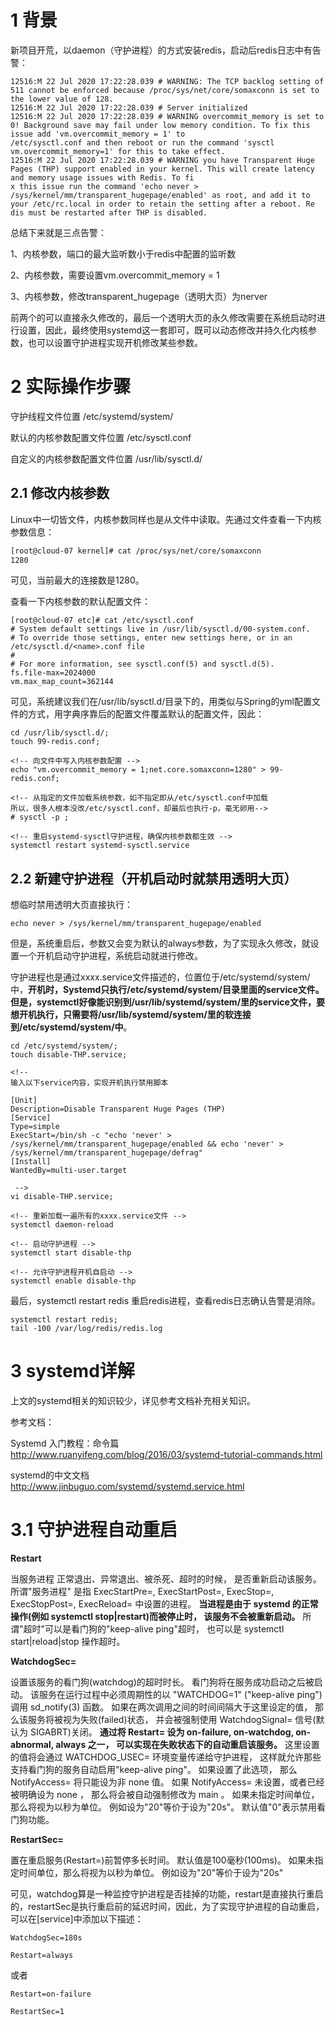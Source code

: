 # 1 背景
新项目开荒，以daemon（守护进程）的方式安装redis，启动后redis日志中有告警：

```
12516:M 22 Jul 2020 17:22:28.039 # WARNING: The TCP backlog setting of 511 cannot be enforced because /proc/sys/net/core/somaxconn is set to the lower value of 128.
12516:M 22 Jul 2020 17:22:28.039 # Server initialized
12516:M 22 Jul 2020 17:22:28.039 # WARNING overcommit_memory is set to 0! Background save may fail under low memory condition. To fix this issue add 'vm.overcommit_memory = 1' to
/etc/sysctl.conf and then reboot or run the command 'sysctl vm.overcommit_memory=1' for this to take effect.
12516:M 22 Jul 2020 17:22:28.039 # WARNING you have Transparent Huge Pages (THP) support enabled in your kernel. This will create latency and memory usage issues with Redis. To fi
x this issue run the command 'echo never > /sys/kernel/mm/transparent_hugepage/enabled' as root, and add it to your /etc/rc.local in order to retain the setting after a reboot. Re
dis must be restarted after THP is disabled.
```

总结下来就是三点告警：

1、内核参数，端口的最大监听数小于redis中配置的监听数

2、内核参数，需要设置vm.overcommit_memory = 1

3、内核参数，修改transparent_hugepage（透明大页）为nerver

前两个的可以直接永久修改的，最后一个透明大页的永久修改需要在系统启动时进行设置，因此，最终使用systemd这一套即可，既可以动态修改并持久化内核参数，也可以设置守护进程实现开机修改某些参数。

# 2 实际操作步骤
守护线程文件位置   /etc/systemd/system/

默认的内核参数配置文件位置   /etc/sysctl.conf

自定义的内核参数配置文件位置    /usr/lib/sysctl.d/

## 2.1 修改内核参数
Linux中一切皆文件，内核参数同样也是从文件中读取。先通过文件查看一下内核参数信息：

```bash
[root@cloud-07 kernel]# cat /proc/sys/net/core/somaxconn
1280
```
可见，当前最大的连接数是1280。

查看一下内核参数的默认配置文件：

```
[root@cloud-07 etc]# cat /etc/sysctl.conf
# System default settings live in /usr/lib/sysctl.d/00-system.conf.
# To override those settings, enter new settings here, or in an /etc/sysctl.d/<name>.conf file
#
# For more information, see sysctl.conf(5) and sysctl.d(5).
fs.file-max=2024000
vm.max_map_count=362144
```

可见，系统建议我们在/usr/lib/sysctl.d/目录下的，用类似与Spring的yml配置文件的方式，用字典序靠后的配置文件覆盖默认的配置文件，因此：

```
cd /usr/lib/sysctl.d/;
touch 99-redis.conf;

<!-- 向文件中写入内核参数配置 -->
echo "vm.overcommit_memory = 1;net.core.somaxconn=1280" > 99-redis.conf;

<!-- 从指定的文件加载系统参数，如不指定即从/etc/sysctl.conf中加载 
所以，很多人根本没改/etc/sysctl.conf，却最后也执行-p，毫无卵用-->
# sysctl -p ;

<!-- 重启systemd-sysctl守护进程，确保内核参数都生效 -->
systemctl restart systemd-sysctl.service
```

## 2.2 新建守护进程（开机启动时就禁用透明大页）
想临时禁用透明大页直接执行：

```
echo never > /sys/kernel/mm/transparent_hugepage/enabled
```
但是，系统重启后，参数又会变为默认的always参数，为了实现永久修改，就设置一个开机启动守护进程，系统启动就进行修改。

守护进程也是通过xxxx.service文件描述的，位置位于/etc/systemd/system/中，**开机时，Systemd只执行/etc/systemd/system/目录里面的service文件。但是，systemctl好像能识别到/usr/lib/systemd/system/里的service文件，要想开机执行，只需要将/usr/lib/systemd/system/里的软连接到/etc/systemd/system/中**。

```
cd /etc/systemd/system/;
touch disable-THP.service;

<!-- 
输入以下service内容，实现开机执行禁用脚本

[Unit]
Description=Disable Transparent Huge Pages (THP)
[Service]
Type=simple
ExecStart=/bin/sh -c "echo 'never' > /sys/kernel/mm/transparent_hugepage/enabled && echo 'never' > /sys/kernel/mm/transparent_hugepage/defrag"
[Install]
WantedBy=multi-user.target

 -->
vi disable-THP.service;

<!-- 重新加载一遍所有的xxxx.service文件 -->
systemctl daemon-reload

<!-- 启动守护进程 -->
systemctl start disable-thp

<!-- 允许守护进程开机自启动 -->
systemctl enable disable-thp
```

最后，systemctl restart redis 重启redis进程，查看redis日志确认告警是消除。

```
systemctl restart redis;
tail -100 /var/log/redis/redis.log
```

# 3 systemd详解
上文的systemd相关的知识较少，详见参考文档补充相关知识。

参考文档：

Systemd 入门教程：命令篇      http://www.ruanyifeng.com/blog/2016/03/systemd-tutorial-commands.html


systemd的中文文档   http://www.jinbuguo.com/systemd/systemd.service.html


# 3.1 守护进程自动重启

**Restart**

当服务进程 正常退出、异常退出、被杀死、超时的时候， 是否重新启动该服务。 所谓"服务进程" 是指 ExecStartPre=, ExecStartPost=, ExecStop=, ExecStopPost=, ExecReload= 中设置的进程。 **当进程是由于 systemd 的正常操作(例如 systemctl stop|restart)而被停止时， 该服务不会被重新启动。** 所谓"超时"可以是看门狗的"keep-alive ping"超时， 也可以是 systemctl start|reload|stop 操作超时。


**WatchdogSec=**

设置该服务的看门狗(watchdog)的超时时长。 看门狗将在服务成功启动之后被启动。 该服务在运行过程中必须周期性的以 "WATCHDOG=1" ("keep-alive ping")调用 sd_notify(3) 函数。 如果在两次调用之间的时间间隔大于这里设定的值， 那么该服务将被视为失败(failed)状态， 并会被强制使用 WatchdogSignal= 信号(默认为 SIGABRT)关闭。 **通过将 Restart= 设为 on-failure, on-watchdog, on-abnormal, always 之一， 可以实现在失败状态下的自动重启该服务。** 这里设置的值将会通过 WATCHDOG_USEC= 环境变量传递给守护进程， 这样就允许那些支持看门狗的服务自动启用"keep-alive ping"。 如果设置了此选项， 那么 NotifyAccess= 将只能设为非 none 值。 如果 NotifyAccess= 未设置，或者已经被明确设为 none ， 那么将会被自动强制修改为 main 。 如果未指定时间单位，那么将视为以秒为单位。 例如设为"20"等价于设为"20s"。 默认值"0"表示禁用看门狗功能。


**RestartSec=**

置在重启服务(Restart=)前暂停多长时间。 默认值是100毫秒(100ms)。 如果未指定时间单位，那么将视为以秒为单位。 例如设为"20"等价于设为"20s"


可见，watchdog算是一种监控守护进程是否挂掉的功能，restart是直接执行重启的，restartSec是执行重启前的延迟时间，因此，为了实现守护进程的自动重启，可以在[service]中添加以下描述：

```service
WatchdogSec=180s

Restart=always

```

或者

```service
Restart=on-failure

RestartSec=1
```


